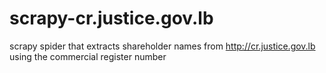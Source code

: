 # scrapy-cr.justice.gov.lb
scrapy spider that extracts shareholder names from http://cr.justice.gov.lb using the commercial register number

